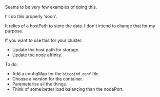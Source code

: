 Seems to be very few examples of doing this.

I'll do this properly 'soon'.

It relies of a hostPath to store the data.  I don't intend to change that for my purpose.

If you want to use this for your cluster:
- Update the host path for storage.
- Update the node affinity.

To do:
- Add a configMap for the `bitcoind.conf` file.
- Choose a version for the container.
- Parameterise all the things.
- Think of some better load balancing than the nodePort.
